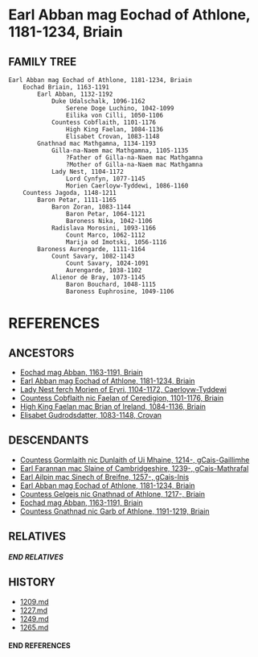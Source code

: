 # Earl Abban mag Eochad of Athlone, 1181-1234, Briain

## FAMILY TREE 
```
Earl Abban mag Eochad of Athlone, 1181-1234, Briain
	Eochad Briain, 1163-1191
		Earl Abban, 1132-1192
			Duke Udalschalk, 1096-1162
				Serene Doge Luchino, 1042-1099
				Eilika von Cilli, 1050-1106
			Countess Cobflaith, 1101-1176
				High King Faelan, 1084-1136
				Elisabet Crovan, 1083-1148
		Gnathnad mac Mathgamna, 1134-1193
			Gilla-na-Naem mac Mathgamna, 1105-1135
				?Father of Gilla-na-Naem mac Mathgamna
				?Mother of Gilla-na-Naem mac Mathgamna
			Lady Nest, 1104-1172
				Lord Cynfyn, 1077-1145
				Morien Caerloyw-Tyddewi, 1086-1160
	Countess Jagoda, 1148-1211
		Baron Petar, 1111-1165
			Baron Zoran, 1083-1144
				Baron Petar, 1064-1121
				Baroness Nika, 1042-1106
			Radislava Morosini, 1093-1166
				Count Marco, 1062-1112
				Marija od Imotski, 1056-1116
		Baroness Aurengarde, 1111-1164
			Count Savary, 1082-1143
				Count Savary, 1024-1091
				Aurengarde, 1038-1102
			Alienor de Bray, 1073-1145
				Baron Bouchard, 1048-1115
				Baroness Euphrosine, 1049-1106
```


# REFERENCES

## ANCESTORS
* [Eochad mag Abban, 1163-1191, Briain](eochad_mag_abban_1163.md)
* [Earl Abban mag Eochad of Athlone, 1181-1234, Briain](abban_mag_eochad_1181.md)
* [Lady Nest ferch Morien of Eryri, 1104-1172, Caerloyw-Tyddewi](nest_ferch_morien_1104.md)
* [Countess Cobflaith nic Faelan of Ceredigion, 1101-1176, Briain](cobflaith_nic_faelan_1101.md)
* [High King Faelan mac Brian of Ireland, 1084-1136, Briain](faelan_mac_brian_1084.md)
* [Elisabet Gudrodsdatter, 1083-1148, Crovan](elisabet_gudrodsdatter_1083.md)

## DESCENDANTS
* [Countess Gormlaith nic Dunlaith of Ui Mhaine, 1214-, gCais-Gaillimhe](gormlaith_nic_dunlaith_1214.md)
* [Earl Farannan mac Slaine of Cambridgeshire, 1239-, gCais-Mathrafal](farannan_mac_slaine_1239.md)
* [Earl Ailpin mac Sinech of Breifne, 1257-, gCais-Inis](ailpin_mac_sinech_1257.md)
* [Earl Abban mag Eochad of Athlone, 1181-1234, Briain](abban_mag_eochad_1181.md)
* [Countess Gelgeis nic Gnathnad of Athlone, 1217-, Briain](gelgeis_nic_gnathnad_1217.md)
* [Eochad mag Abban, 1163-1191, Briain](eochad_mag_abban_1163.md)
* [Countess Gnathnad nic Garb of Athlone, 1191-1219, Briain](gnathnad_nic_garb_1191.md)

## RELATIVES

##### END RELATIVES 
## HISTORY
* [1209.md](../h/1209.md)
* [1227.md](../h/1227.md)
* [1249.md](../h/1249.md)
* [1265.md](../h/1265.md)

#### END REFERENCES
